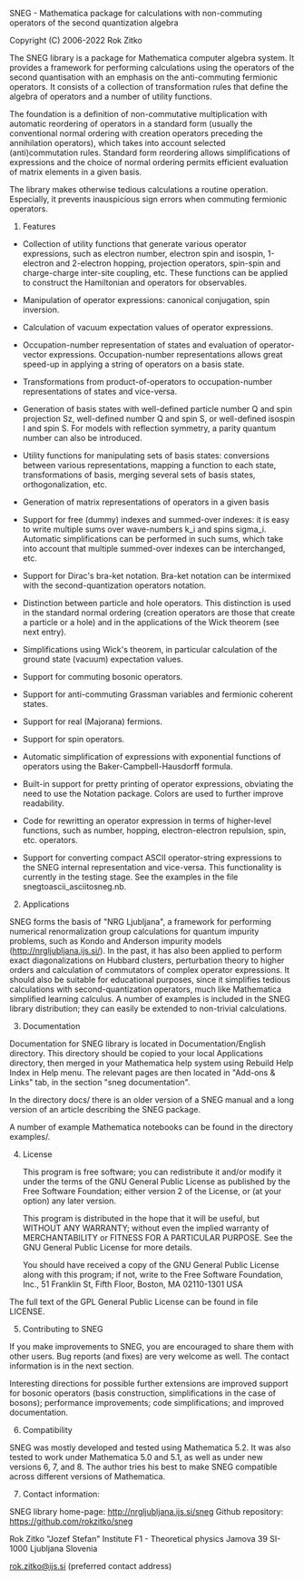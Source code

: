 SNEG - Mathematica package for calculations with non-commuting
operators of the second quantization algebra

Copyright (C) 2006-2022 Rok Zitko


The SNEG library is a package for Mathematica computer algebra
system. It provides a framework for performing calculations using the
operators of the second quantisation with an emphasis on the
anti-commuting fermionic operators. It consists of a collection of
transformation rules that define the algebra of operators and a number
of utility functions.

The foundation is a definition of non-commutative multiplication with
automatic reordering of operators in a standard form (usually the
conventional normal ordering with creation operators preceding the
annihilation operators), which takes into account selected
(anti)commutation rules. Standard form reordering allows
simplifications of expressions and the choice of normal ordering
permits efficient evaluation of matrix elements in a given basis.

The library makes otherwise tedious calculations a routine
operation. Especially, it prevents inauspicious sign errors when
commuting fermionic operators.


1. Features

* Collection of utility functions that generate various operator
expressions, such as electron number, electron spin and isospin,
1-electron and 2-electron hopping, projection operators, spin-spin and
charge-charge inter-site coupling, etc. These functions can be applied
to construct the Hamiltonian and operators for observables.

* Manipulation of operator expressions: canonical conjugation, spin
inversion.

* Calculation of vacuum expectation values of operator expressions.

* Occupation-number representation of states and evaluation of
operator-vector expressions. Occupation-number representations allows
great speed-up in applying a string of operators on a basis state.

* Transformations from product-of-operators to occupation-number
representations of states and vice-versa.

* Generation of basis states with well-defined particle number Q and
spin projection Sz, well-defined number Q and spin S, or well-defined
isospin I and spin S. For models with reflection symmetry, a parity
quantum number can also be introduced. 

* Utility functions for manipulating sets of basis states: conversions
between various representations, mapping a function to each state,
transformations of basis, merging several sets of basis states,
orthogonalization, etc.

* Generation of matrix representations of operators in a given basis

* Support for free (dummy) indexes and summed-over indexes: it is easy
to write multiple sums over wave-numbers k_i and spins
sigma_i. Automatic simplifications can be performed in such sums,
which take into account that multiple summed-over indexes can be
interchanged, etc.

* Support for Dirac's bra-ket notation. Bra-ket notation can be
intermixed with the second-quantization operators notation.

* Distinction between particle and hole operators. This distinction is
used in the standard normal ordering (creation operators are those
that create a particle or a hole) and in the applications of the Wick
theorem (see next entry).

* Simplifications using Wick's theorem, in particular calculation of
the ground state (vacuum) expectation values.

* Support for commuting bosonic operators.

* Support for anti-commuting Grassman variables and fermionic coherent states.

* Support for real (Majorana) fermions.

* Support for spin operators.

* Automatic simplification of expressions with exponential functions
of operators using the Baker-Campbell-Hausdorff formula.

* Built-in support for pretty printing of operator expressions,
obviating the need to use the Notation package. Colors are used to
further improve readability.

* Code for rewritting an operator expression in terms of higher-level
functions, such as number, hopping, electron-electron repulsion, spin,
etc. operators.

* Support for converting compact ASCII operator-string expressions to
the SNEG internal representation and vice-versa. This functionality is
currently in the testing stage. See the examples in the file
snegtoascii_asciitosneg.nb.


2. Applications

SNEG forms the basis of "NRG Ljubljana", a framework for performing
numerical renormalization group calculations for quantum impurity
problems, such as Kondo and Anderson impurity models
(http://nrgljubljana.ijs.si/). In the past, it has also been applied
to perform exact diagonalizations on Hubbard clusters, perturbation
theory to higher orders and calculation of commutators of complex
operator expressions. It should also be suitable for educational
purposes, since it simplifies tedious calculations with
second-quantization operators, much like Mathematica simplified
learning calculus. A number of examples is included in the SNEG
library distribution; they can easily be extended to non-trivial
calculations.


3. Documentation

Documentation for SNEG library is located in Documentation/English
directory. This directory should be copied to your local Applications
directory, then merged in your Mathematica help system using Rebuild
Help Index in Help menu. The relevant pages are then located in
"Add-ons & Links" tab, in the section "sneg documentation".

In the directory docs/ there is an older version of a SNEG manual
and a long version of an article describing the SNEG package.

A number of example Mathematica notebooks can be found in the
directory examples/.


4. License

   This program is free software; you can redistribute it and/or modify
   it under the terms of the GNU General Public License as published by
   the Free Software Foundation; either version 2 of the License, or
   (at your option) any later version.

   This program is distributed in the hope that it will be useful,
   but WITHOUT ANY WARRANTY; without even the implied warranty of
   MERCHANTABILITY or FITNESS FOR A PARTICULAR PURPOSE.  See the
   GNU General Public License for more details.

   You should have received a copy of the GNU General Public License
   along with this program; if not, write to the Free Software
   Foundation, Inc., 51 Franklin St, Fifth Floor, Boston, MA  02110-1301  USA

The full text of the GPL General Public License can be found
in file LICENSE.


5. Contributing to SNEG

If you make improvements to SNEG, you are encouraged to share them
with other users. Bug reports (and fixes) are very welcome as well.
The contact information is in the next section.

Interesting directions for possible further extensions are improved
support for bosonic operators (basis construction, simplifications in
the case of bosons); performance improvements; code simplifications;
and improved documentation.


6. Compatibility

SNEG was mostly developed and tested using Mathematica 5.2. It was
also tested to work under Mathematica 5.0 and 5.1, as well as under
new versions 6, 7, and 8. The author tries his best to make SNEG
compatible across different versions of Mathematica.


7. Contact information:

SNEG library home-page: http://nrgljubljana.ijs.si/sneg
Github repository: https://github.com/rokzitko/sneg

Rok Zitko
"Jozef Stefan" Institute
F1 - Theoretical physics
Jamova 39
SI-1000 Ljubljana
Slovenia


  rok.zitko@ijs.si (preferred contact address)

